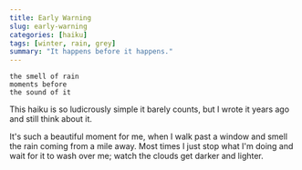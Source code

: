 ```yaml
---
title: Early Warning
slug: early-warning
categories: [haiku]
tags: [winter, rain, grey]
summary: "It happens before it happens."
---
```


```
the smell of rain
moments before
the sound of it
```

This haiku is so ludicrously simple it barely counts, but I wrote it years ago and still think about it.

It's such a beautiful moment for me, when I walk past a window and smell the rain coming from a mile away.
Most times I just stop what I'm doing and wait for it to wash over me; watch the clouds get darker and lighter.
